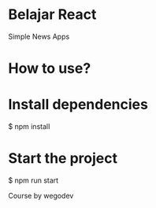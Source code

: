 # Belajar React
Simple News Apps
# How to use?
# Install dependencies
$ npm install
# Start the project
$ npm run start

Course by wegodev


